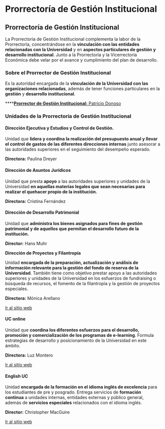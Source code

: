 # Prorrectoría de Gestión Institucional

## Prorrectoría de Gestión Institucional

La Prorrectoría de Gestión Institucional complementa la labor de la Prorrectoría, concentrándose en la **vinculación con las entidades relacionadas con la Universidad** y en **aspectos particulares de gestión y desarrollo institucional**. Junto a la Prorrectoría y la Vicerrectoría Económica debe velar por el avance y cumplimiento del plan de desarrollo.

### Sobre el Prorrector de Gestión Institucional

Es la autoridad encargada de la **vinculación de la Universidad con las organizaciones relacionadas**, además de tener funciones particulares en la **gestión** y **desarrollo institucional**.

\*\*\*\*[**Prorrector de Gestión Institucional:** Patricio Donoso](prorrector-de-gestion-institucional.md)

### Unidades de la Prorrectoría de Gestión Institucional

#### Dirección Ejecutiva y Estudios y Control de Gestión.

Unidad que **lidera y coordina la realización del presupuesto anual y llevar el control de gastos de las diferentes direcciones internas** junto asesorar a las autoridades superiores en el seguimiento del desempeño esperado.

**Directora:** Paulina Dreyer

#### Dirección de Asuntos Jurídicos

Unidad que presta **apoyo** a las autoridades superiores y unidades de la Universidad **en aquellas materias legales que sean necesarias para realizar el quehacer propio de la institución.**

**Directora:** Cristina Fernández

#### Dirección de Desarrollo Patrimonial

Unidad que **administra los bienes asignados para fines de gestión patrimonial y de aquellos que permitan el desarrollo futuro de la institución**_**.**_

**Director:** Hans Muhr

**Dirección de Proyectos y Filantropía**

Unidad **encargada de la preparación, actualización y análisis de información relevante para la gestión del fondo de reserva de la Universidad**. También tiene como objetivo prestar apoyo a las autoridades superiores y unidades de la Universidad en los esfuerzos de fundraising o búsqueda de recursos, el fomento de la filantropía y la gestión de proyectos especiales.

**Directora:** Mónica Arellano

[Ir al sitio web](http://fundraising.uc.cl/)

#### UC online

Unidad que **coordina los diferentes esfuerzos para el desarrollo, promoción y comercialización de los programas de e-learning**. Formula estrategias de desarrollo y posicionamiento de la Universidad en este ámbito.

**Directora:** Luz Montero

[Ir al sitio web](http://uconline.uc.cl)

#### English UC

Unidad **encargada de la formación en el idioma inglés de excelencia** para los estudiantes de pre y posgrado. Entrega servicios de **formación continua** a unidades internas, entidades externas y público general, además de **servicios especiales** relacionados con el idioma inglés.

**Director:** Christopher MacGuire

[Ir al sitio web](http://english.uc.cl)

